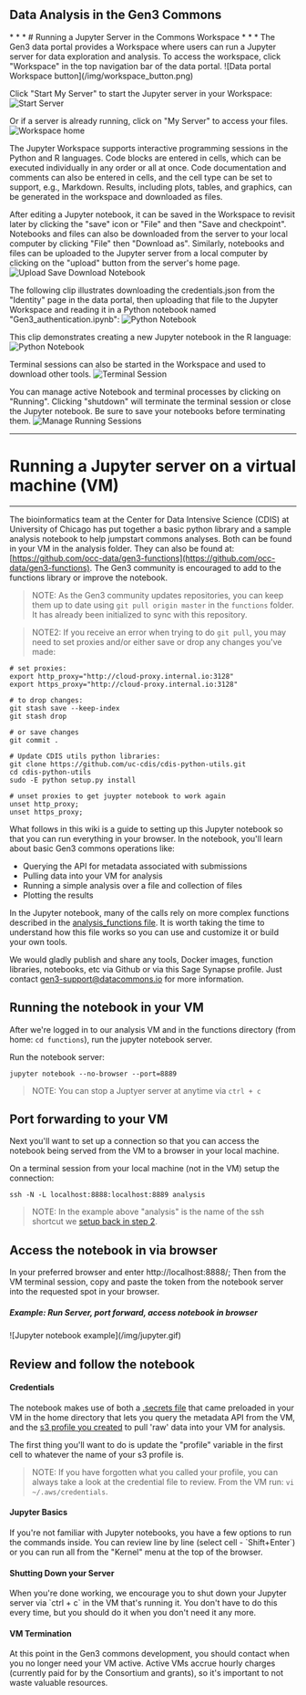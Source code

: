 <h2> Data Analysis in the Gen3 Commons </h2>
* * *
# Running a Jupyter Server in the Commons Workspace
* * *
The Gen3 data portal provides a Workspace where users can run a Jupyter server for data exploration and analysis. To access the workspace, click "Workspace" in the top navigation bar of the data portal.
![Data portal Workspace button](/img/workspace_button.png)

Click "Start My Server" to start the Jupyter server in your Workspace:
![Start Server](/img/start_server.png)

Or if a server is already running, click on "My Server" to access your files.
![Workspace home](/img/my_server.png)

The Jupyter Workspace supports interactive programming sessions in the Python and R languages. Code blocks are entered in cells, which can be executed individually in any order or all at once. Code documentation and comments can also be entered in cells, and the cell type can be set to support, e.g., Markdown. Results, including plots, tables, and graphics, can be generated in the workspace and downloaded as files.

After editing a Jupyter notebook, it can be saved in the Workspace to revisit later by clicking the "save" icon or "File" and then "Save and checkpoint". Notebooks and files can also be downloaded from the server to your local computer by clicking "File" then "Download as". Similarly, notebooks and files can be uploaded to the Jupyter server from a local computer by clicking on the "upload" button from the server's home page.
![Upload Save Download Notebook](/img/upload_save_download.gif)

The following clip illustrates downloading the credentials.json from the "Identity" page in the data portal, then uploading that file to the Jupyter Workspace and reading it in a Python notebook named "Gen3_authentication.ipynb":
![Python Notebook](/img/authentication.gif)

This clip demonstrates creating a new Jupyter notebook in the R language:
![Python Notebook](/img/R_jupyter_notebook_workspace.gif)

Terminal sessions can also be started in the Workspace and used to download other tools.
![Terminal Session](/img/terminal_session.gif)

You can manage active Notebook and terminal processes by clicking on "Running". Clicking "shutdown" will terminate the terminal session or close the Jupyter notebook. Be sure to save your notebooks before terminating them.
![Manage Running Sessions](/img/running.gif)

* * *
# Running a Jupyter server on a virtual machine (VM)
* * *

The bioinformatics team at the Center for Data Intensive Science (CDIS) at University of Chicago has put together a basic python library and a sample analysis notebook to help jumpstart commons analyses.    Both can be found in your VM in the analysis folder.    They can also be found at: [https://github.com/occ-data/gen3-functions](https://github.com/occ-data/gen3-functions).    The Gen3 community is encouraged to add to the functions library or improve the notebook.  

> NOTE:   As the Gen3 community updates repositories, you can keep them up to date using `git pull origin master` in the `functions` folder.   It has already been initialized to sync with this repository.

> NOTE2: If you receive an error when trying to do `git pull`, you may need to set proxies and/or either save or drop any changes you've made:

```
# set proxies:
export http_proxy="http://cloud-proxy.internal.io:3128"
export https_proxy="http://cloud-proxy.internal.io:3128"

# to drop changes:
git stash save --keep-index
git stash drop

# or save changes
git commit .

# Update CDIS utils python libraries:
git clone https://github.com/uc-cdis/cdis-python-utils.git
cd cdis-python-utils
sudo -E python setup.py install

# unset proxies to get juypter notebook to work again
unset http_proxy;
unset https_proxy;
```

What follows in this wiki is a guide to setting up this Jupyter notebook so that you can run everything in your browser.   In the notebook, you'll learn about basic Gen3 commons operations like:  

* Querying the API for metadata associated with submissions
* Pulling data into your VM for analysis
* Running a simple analysis over a file and collection of files
* Plotting the results

In the Jupyter notebook, many of the calls rely on more complex functions described in the [analysis_functions file](https://github.com/occ-data/gen3-functions/blob/master/analysis_functions_v2.py).   It is worth taking the time to understand how this file works so you can use and customize it or build your own tools.    

We would gladly publish and share any tools, Docker images, function libraries, notebooks, etc via Github or via this Sage Synapse profile.   Just contact <gen3-support@datacommons.io> for more information.

## Running the notebook in your VM

After we're logged in to our analysis VM and in the functions directory (from home: `cd functions`), run the jupyter notebook server.  

Run the notebook server:
```
jupyter notebook --no-browser --port=8889
```

>NOTE:   You can stop a Juptyer server at anytime via `ctrl + c`

## Port forwarding to your VM

Next you'll want to set up a connection so that you can access the notebook being served from the VM to a browser in your local machine.   

On a terminal session from your local machine (not in the VM) setup the connection:
```
ssh -N -L localhost:8888:localhost:8889 analysis
```

> NOTE:   In the example above "analysis" is the name of the ssh shortcut we [setup back in step 2](/user-guide/data-access/#2-ssh-to-virtual-machine-config).

## Access the notebook in via browser

In your preferred browser and enter http://localhost:8888/;   Then from the VM terminal session, copy and paste the token from the notebook server into the requested spot in your browser.

<h5> Example:   Run Server, port forward, access notebook in browser</h5>
![Jupyter notebook example](/img/jupyter.gif)

## Review and follow the notebook

<h4> Credentials </h4>

The notebook makes use of both a [.secrets file](/appendices/api/#secrets-credentials-to-query) that came preloaded in your VM in the home directory that lets you query the metadata API from the VM, and the [s3 profile you created](/user-guide/data-access/#4-access-raw-data-storage-from-virtual-machine) to pull 'raw' data into your VM for analysis.

The first thing you'll want to do is update the "profile" variable in the first cell to whatever the name of your s3 profile is.       

>NOTE:  If you have forgotten what you called your profile, you can always take a look at the credential file to review.  From the VM run:  `vi ~/.aws/credentials`.  

<h4> Jupyter Basics </h4>
If you're not familiar with Jupyter notebooks, you have a few options to run the commands inside.   You can review line by line (select cell - `Shift+Enter`) or you can run all from the "Kernel" menu at the top of the browser.   

<h4> Shutting Down your Server</h4>
When you're done working, we encourage you to shut down your Jupyter server via `ctrl + c` in the VM that's running it.  You don't have to do this every time, but you should do it when you don't need it any more.   

<h4> VM Termination </h4>
At this point in the Gen3 commons development, you should contact <Gen3-support@datacommons.io> when you no longer need your VM active.   Active VMs accrue hourly charges (currently paid for by the Consortium and grants), so it's important to not waste valuable resources.   
